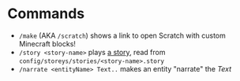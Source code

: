 # Commands

* `/make` (AKA `/scratch`) shows a link to open Scratch with custom Minecraft blocks!
* `/story <story-name>` plays [a story](story.md), read from `config/storeys/stories/<story-name>.story`
* `/narrate <entityName> Text..` makes an entity "narrate" the _Text_
